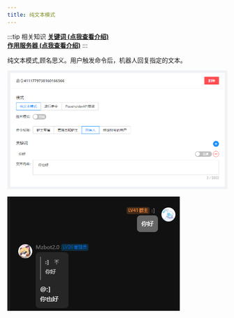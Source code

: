 ```yaml
---
title: 纯文本模式
---
```


:::tip 相关知识
**[关键词 (点我查看介绍)](../#关键词)**        
**[作用服务器 (点我查看介绍)](../#作用服务器)** 
:::

纯文本模式,顾名思义。用户触发命令后，机器人回复指定的文本。


![](./image/command.png)

![](./image/reply.png)